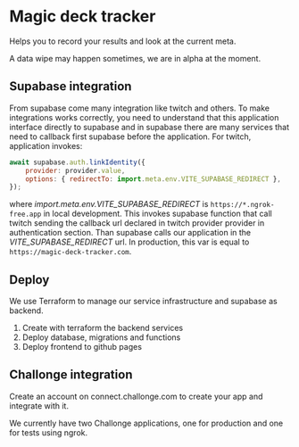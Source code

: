 # Magic deck tracker

Helps you to record your results and look at the current meta.

A data wipe may happen sometimes, we are in alpha at the moment.

## Supabase integration

From supabase come many integration like twitch and others. To make integrations works correctly, you need to understand that this application interface directly to supabase and in supabase there are many services that need to callback first supabase before the application. For twitch, application invokes:

```js
await supabase.auth.linkIdentity({
    provider: provider.value,
    options: { redirectTo: import.meta.env.VITE_SUPABASE_REDIRECT },
});
```

where *import.meta.env.VITE_SUPABASE_REDIRECT* is `https://*.ngrok-free.app` in local development. This invokes supabase function that call twitch sending the callback url declared in twitch provider provider in authentication section. Than supabase calls our application in the *VITE_SUPABASE_REDIRECT* url. In production, this var is equal to `https://magic-deck-tracker.com`.

## Deploy

We use Terraform to manage our service infrastructure and supabase as backend.

1. Create with terraform the backend services
2. Deploy database, migrations and functions
3. Deploy frontend to github pages

## Challonge integration

Create an account on connect.challonge.com to create your app and integrate with it.

We currently have two Challonge applications, one for production and one for tests using ngrok.
